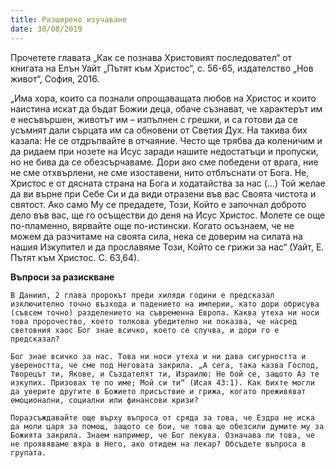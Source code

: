 ```yaml
---
title: Разширено изучаване
date: 30/08/2019
---
```


Прочетете главата „Как се познава Христовият последовател“ от книгата на Елън Уайт „Пътят към Христос“, с. 56-65, издателство „Нов живот“, София, 2016.

„Има хора, които са познали опрощаващата любов на Христос и които наистина искат да бъдат Божии деца, обаче съзнават, че характерът им е несъвършен, животът им – изпълнен с грешки, и са готови да се усъмнят дали сърцата им са обновени от Светия Дух. На такива бих казала: Не се отдръпвайте в отчаяние. Често ще трябва да коленичим и да ридаем при нозете на Исус заради нашите недостатъци и пропуски, но не бива да се обезсърчаваме. Дори ако сме победени от врага, ние не сме отхвърлени, не сме изоставени, нито отблъснати от Бога. Не, Христос е от дясната страна на Бога и ходатайства за нас (…) Той желае да ви върне при Себе Си и да види отразени във вас Своята чистота и святост. Ако само Му се предадете, Този, Който е започнал доброто дело във вас, ще го осъществи до деня на Исус Христос. Молете се още по-пламенно, вярвайте още по-истински. Когато осъзнаем, че не можем да разчитаме на своята сила, нека се доверим на силата на нашия Изкупител и да прославяме Този, Който се грижи за нас“ (Уайт, Е. Пътят към Христос. С. 63,64).

**Въпроси за разискване**

`В Даниил, 2 глава пророкът преди хиляди години е предсказал изключително точно възхода и падението на империи, като дори обрисува (съвсем точно) разделението на съвременна Европа. Каква утеха ни носи това пророчество, което толкова убедително ни показва, че насред световния хаос Бог знае всичко, което се случва, и дори го е предсказал?`

`Бог знае всичко за нас. Това ни носи утеха и ни дава сигурността и увереността, че сме под Неговата закрила. „А сега, така казва Господ, Творецът ти, Якове, и Създателят ти, Израилю: Не бой се, защото Аз те изкупих. Призовах те по име; Мой си ти“ (Исая 43:1). Как бихте могли да уверите другите в Божието присъствие и грижа, когато преживяват емоционални, социални или финансови кризи?`

`Поразсъждавайте още върху въпроса от сряда за това, че Ездра не иска да моли царя за помощ, защото се бои, че това ще обезсили думите му за Божията закрила. Знаем например, че Бог лекува. Означава ли това, че не проявяваме вяра в Него, ако отидем на лекар? Обсъдете въпроса в групата.`